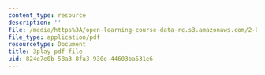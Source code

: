 ```yaml
---
content_type: resource
description: ''
file: /media/https%3A/open-learning-course-data-rc.s3.amazonaws.com/2-003sc-engineering-dynamics-fall-2011/824e7e0b58a38fa3930e44603ba531e6_tm51lwadMOc.pdf
file_type: application/pdf
resourcetype: Document
title: 3play pdf file
uid: 824e7e0b-58a3-8fa3-930e-44603ba531e6
---
```

